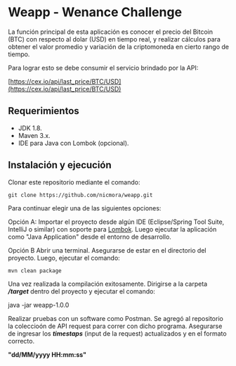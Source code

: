 # Weapp - Wenance Challenge

La función principal de esta aplicación es conocer el precio del Bitcoin (BTC) con respecto al dolar (USD) en tiempo real, y realizar cálculos para obtener el valor promedio y variación de la criptomoneda en cierto rango de tiempo.

Para lograr esto se debe consumir el servicio brindado por la API:

[https://cex.io/api/last_price/BTC/USD](https://cex.io/api/last_price/BTC/USD)

## Requerimientos

- JDK 1.8.
- Maven 3.x.
- IDE para Java con Lombok (opcional).

## Instalación y ejecución

Clonar este repositorio mediante el comando:

`git clone https://github.com/nicmora/weapp.git`

Para continuar elegir una de las siguientes opciones:

Opción A:
Importar el proyecto desde algún IDE (Eclipse/Spring Tool Suite, IntelliJ o similar) con soporte para [Lombok](https://projectlombok.org/).
Luego ejecutar la aplicación como "Java Application" desde el entorno de desarrollo.

Opción B
Abrir una terminal. Asegurarse de estar en el  directorio del proyecto. Luego, ejecutar el comando:

`mvn clean package`

Una vez realizada la compilación exitosamente. Dirigirse a la carpeta ***/target*** dentro del proyecto y ejecutar el comando:

java -jar weapp-1.0.0

Realizar pruebas con un software como Postman. Se agregó al repositorio la coleccioón de API request para correr con dicho programa.
Asegurarse de ingresar los ***timestaps***  (input de la request) actualizados y en el formato correcto.

**"dd/MM/yyyy HH:mm:ss"**
